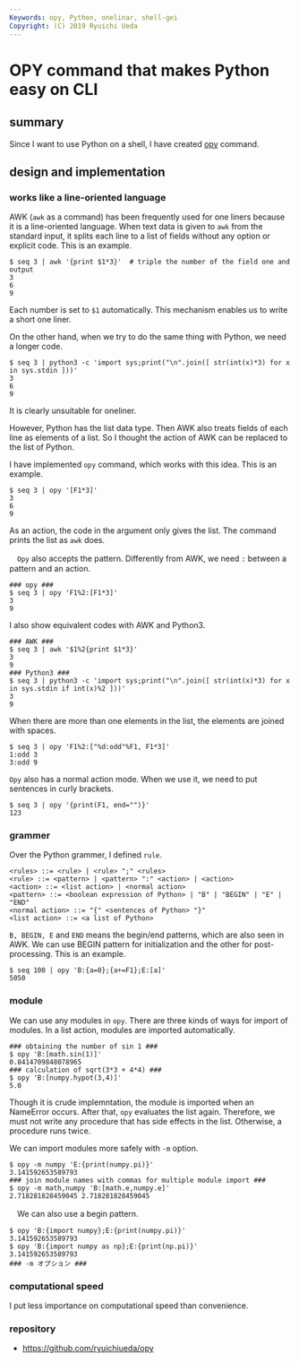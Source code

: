 ```yaml
---
Keywords: opy, Python, onelinar, shell-gei
Copyright: (C) 2019 Ryuichi Ueda
---
```


# OPY command that makes Python easy on CLI

## summary

Since I want to use Python on a shell, I have created [opy](https://github.com/ryuichiueda/opy) command.

## design and implementation

### works like a line-oriented language

  AWK (`awk` as a command) has been frequently used for one liners because it is a line-oriented language. When text data is given to `awk` from the standard input, it splits each line to a list of fields without any option or explicit code. This is an example. 


```
$ seq 3 | awk '{print $1*3}'  # triple the number of the field one and output
3
6
9
```

Each number is set to `$1` automatically. This mechanism enables us to write a short one liner. 

  On the other hand, when we try to do the same thing with Python, we need a longer code. 

```
$ seq 3 | python3 -c 'import sys;print("\n".join([ str(int(x)*3) for x in sys.stdin ]))'
3
6
9
```

It is clearly unsuitable for oneliner. 

  However, Python has the list data type. Then AWK also treats fields of each line as elements of a list. So I thought the action of AWK can be replaced to the list of Python.

  I have implemented `opy` command, which works with this idea. This is an example.

```
$ seq 3 | opy '[F1*3]'
3
6
9
```

As an action, the code in the argument only gives the list. The command prints the list as `awk` does. 


　`Opy` also accepts the pattern. Differently from AWK, we need `:` between a pattern and an action.

```
### opy ###
$ seq 3 | opy 'F1%2:[F1*3]'
3
9
```

I also show equivalent codes with AWK and Python3. 

```
### AWK ###
$ seq 3 | awk '$1%2{print $1*3}'
3
9
### Python3 ###
$ seq 3 | python3 -c 'import sys;print("\n".join([ str(int(x)*3) for x in sys.stdin if int(x)%2 ]))'
3
9
```

When there are more than one elements in the list, the elements are joined with spaces.

```
$ seq 3 | opy 'F1%2:["%d:odd"%F1, F1*3]'
1:odd 3
3:odd 9
```

  `Opy` also has a normal action mode. When we use it, we need to put sentences in curly brackets. 


```
$ seq 3 | opy '{print(F1, end="")}'
123
```


### grammer

  Over the Python grammer, I defined `rule`. 


```
<rules> ::= <rule> | <rule> ";" <rules>
<rule> ::= <pattern> | <pattern> ":" <action> | <action>
<action> ::= <list action> | <normal action>
<pattern> ::= <boolean expression of Python> | "B" | "BEGIN" | "E" | "END" 
<normal action> ::= "{" <sentences of Python> "}"
<list action> ::= <a list of Python>
```

  `B, BEGIN, E` and `END` means the begin/end patterns, which are also seen in AWK. We can use BEGIN pattern for initialization and the other for post-processing. This is an example. 


```
$ seq 100 | opy 'B:{a=0};{a+=F1};E:[a]'
5050
```

### module

  We can use any modules in `opy`. There are three kinds of ways for import of modules. In a list action, modules are imported automatically. 

```
### obtaining the number of sin 1 ###
$ opy 'B:[math.sin(1)]'
0.8414709848078965
### calculation of sqrt(3*3 + 4*4) ###
$ opy 'B:[numpy.hypot(3,4)]'
5.0
```

Though it is crude implemntation, the module is imported when an NameError occurs. After that, `opy` evaluates the list again. Therefore, we must not write any procedure that has side effects in the list. Otherwise, a procedure runs twice. 

  We can import modules more safely with `-m` option.

```
$ opy -m numpy 'E:{print(numpy.pi)}'
3.141592653589793
### join module names with commas for multiple module import ###
$ opy -m math,numpy 'B:[math.e,numpy.e]'
2.718281828459045 2.718281828459045
```

　We can also use a begin pattern.

```
$ opy 'B:{import numpy};E:{print(numpy.pi)}'
3.141592653589793
$ opy 'B:{import numpy as np};E:{print(np.pi)}'
3.141592653589793
### -m オプション ###
```

### computational speed

  I put less importance on computational speed than convenience.


### repository

* https://github.com/ryuichiueda/opy



